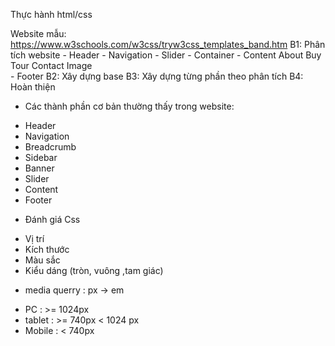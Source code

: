 Thực hành html/css

Website mẫu: https://www.w3schools.com/w3css/tryw3css_templates_band.htm
B1: Phân tích website
    - Header
    - Navigation
    - Slider
    - Container
    - Content
      About
      Buy Tour
      Contact
      Image    
    - Footer
B2: Xây dựng base
B3: Xây dựng từng phần theo phân tích
B4: Hoàn thiện

- Các thành phần cơ bản thường thấy trong website:
+ Header
+ Navigation
+ Breadcrumb
+ Sidebar
+ Banner
+ Slider
+ Content
+ Footer

- Đánh giá Css 
+ Vị trí
+ Kích thước 
+ Màu sắc
+ Kiểu dáng (tròn, vuông ,tam giác)



- media querry : px -> em
+ PC : >= 1024px
+ tablet : >= 740px  < 1024 px
+ Mobile : < 740px